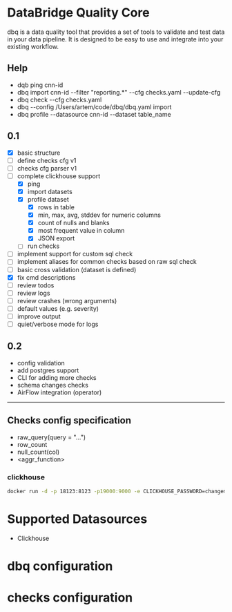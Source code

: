 # DataBridge Quality Core

dbq is a data quality tool that provides a set of tools to validate and test data in your data pipeline. 
It is designed to be easy to use and integrate into your existing workflow.

## Help
- dqb ping cnn-id
- dbq import cnn-id --filter "reporting.*" --cfg checks.yaml --update-cfg
- dbq check --cfg checks.yaml
- dbq --config /Users/artem/code/dbq/dbq.yaml import 
- dbq profile --datasource cnn-id --dataset table_name

## 0.1
- [x] basic structure
- [ ] define checks cfg v1
- [ ] checks cfg parser v1
- [ ] complete clickhouse support
  - [x] ping
  - [x] import datasets
  - [x] profile dataset
    - [x] rows in table
    - [x] min, max, avg, stddev for numeric columns
    - [x] count of nulls and blanks
    - [x] most frequent value in column
    - [x] JSON export
  - [ ] run checks
- [ ] implement support for custom sql check 
- [ ] implement aliases for common checks based on raw sql check
- [ ] basic cross validation (dataset is defined)
- [x] fix cmd descriptions
- [ ] review todos
- [ ] review logs
- [ ] review crashes (wrong arguments)
- [ ] default values (e.g. severity)
- [ ] improve output
- [ ] quiet/verbose mode for logs

## 0.2
- config validation
- add postgres support
- CLI for adding more checks
- schema changes checks
- AirFlow integration (operator)


---

## Checks config specification
- raw_query(query = "...")
- row_count
- null_count(col)
- <aggr_function> <op> <rest>

### clickhouse 

```bash
docker run -d -p 18123:8123 -p19000:9000 -e CLICKHOUSE_PASSWORD=changeme --name some-clickhouse-server --ulimit nofile=262144:262144 clickhouse/clickhouse-server
```

# Supported Datasources
- Clickhouse

# dbq configuration

# checks configuration